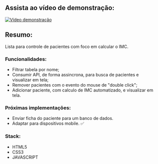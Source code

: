 ## Assista ao vídeo de demonstração:

[![Vídeo demonstração](http://img.youtube.com/vi/lvDh7StU8Ro/0.jpg)](http://www.youtube.com/watch?v=lvDh7StU8Ro "Vídeo demonstração")


## Resumo:

Lista para controle de pacientes com foco em calcular o IMC. 

### Funcionalidades:

- Filtrar tabela por nome;
- Consumir API, de forma assincrona, para busca de pacientes e visualizar em tela;
- Remover pacientes com o evento do mouse de "double click"; 
- Adicionar paciente, com calculo de IMC automatizado, e visualizar em tela.

### Próximas implementações:

- Enviar ficha do paciente para um banco de dados.
- Adaptar para dispositivos mobile. &#9989;

### Stack:
- HTML5
- CSS3
- JAVASCRIPT

